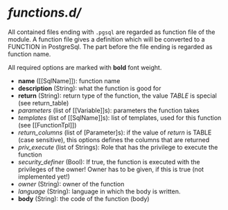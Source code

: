 # *functions.d/*

All contained files ending with `.pgsql` are regarded as function file of the module. A function file gives a definition which will be converted to a FUNCTION in PostgreSql. The part before the file ending is regarded as function name.

All required options are marked with **bold** font weight.

- **name** ([[SqlName]]): function name
- **description** (String): what the function is good for
- **return** (String): return type of the function, the value *TABLE* is special (see return_table)
- *parameters* (list of [[Variable]]s): parameters the function takes
- *templates* (list of [[SqlName]]s): list of templates, used for this function (see [[FunctionTpl]])
- *return_columns* (list of [Parameter]s): if the value of *return* is TABLE (case sensitive), this options defines the columns that are returned
- *priv_execute* (list of Strings): Role that has the privilege to execute the function
- *security_definer* (Bool): If true, the function is executed with the privileges of the owner! Owner has to be given, if this is true (not implemented yet!)
- *owner* (String): owner of the function
- *language* (String): language in which the body is written.
- **body** (String): the code of the function (body)


